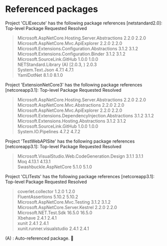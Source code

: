 # Referenced packages
Project 'CLIExecute' has the following package references
   [netstandard2.0]: 
   Top-level Package                                          Requested   Resolved
   > Microsoft.AspNetCore.Hosting.Server.Abstractions         2.2.0       2.2.0   
   > Microsoft.AspNetCore.Mvc.ApiExplorer                     2.2.0       2.2.0   
   > Microsoft.Extensions.Configuration.Abstractions          3.1.2       3.1.2   
   > Microsoft.Extensions.Configuration.Binder                3.1.2       3.1.2   
   > Microsoft.SourceLink.GitHub                              1.0.0       1.0.0   
   > NETStandard.Library                                (A)   [2.0.3, )   2.0.3   
   > System.Text.Json                                         4.7.1       4.7.1   
   > YamlDotNet                                               8.1.0       8.1.0   

Project 'ExtensionNetCore3' has the following package references
   [netcoreapp3.1]: 
   Top-level Package                                            Requested   Resolved
   > Microsoft.AspNetCore.Hosting.Server.Abstractions           2.2.0       2.2.0   
   > Microsoft.AspNetCore.Mvc.Abstractions                      2.2.0       2.2.0   
   > Microsoft.AspNetCore.Mvc.ApiExplorer                       2.2.0       2.2.0   
   > Microsoft.Extensions.DependencyInjection.Abstractions      3.1.2       3.1.2   
   > Microsoft.Extensions.Hosting.Abstractions                  3.1.2       3.1.2   
   > Microsoft.SourceLink.GitHub                                1.0.0       1.0.0   
   > System.IO.Pipelines                                        4.7.2       4.7.2   

Project 'TestWebAPISite' has the following package references
   [netcoreapp3.1]: 
   Top-level Package                                       Requested   Resolved
   > Microsoft.VisualStudio.Web.CodeGeneration.Design      3.1.1       3.1.1   
   > Moq                                                   4.13.1      4.13.1  
   > Swashbuckle.AspNetCore                                5.1.0       5.1.0   

Project 'CLITests' has the following package references
   [netcoreapp3.1]: 
   Top-level Package                          Requested   Resolved
   > coverlet.collector                       1.2.0       1.2.0   
   > FluentAssertions                         5.10.2      5.10.2  
   > Microsoft.AspNetCore.Mvc.Testing         3.1.2       3.1.2   
   > Microsoft.AspNetCore.Server.Kestrel      2.2.0       2.2.0   
   > Microsoft.NET.Test.Sdk                   16.5.0      16.5.0  
   > Xbehave                                  2.4.1       2.4.1   
   > xunit                                    2.4.1       2.4.1   
   > xunit.runner.visualstudio                2.4.1       2.4.1   

(A) : Auto-referenced package.
